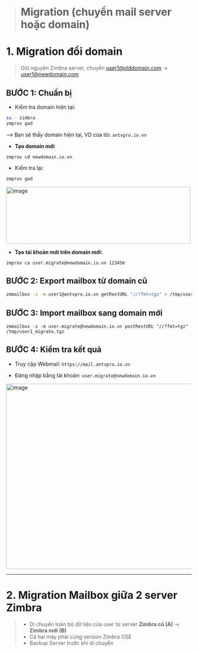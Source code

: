 > # Migration (chuyển mail server hoặc domain)

# 1.  Migration đổi domain
> Giữ nguyên Zimbra server, chuyển user1@olddomain.com → user1@newdomain.com

## BƯỚC 1: Chuẩn bị
- Kiểm tra domain hiện tại:
```bash
su - zimbra
zmprov gad
```
--> Bạn sẽ thấy domain hiện tại, VD của tôi: `antvpro.io.vn`

-  **Tạo domain mới**
```bash!
zmprov cd newdomain.io.vn
```
- Kiểm tra lại:
```bash
zmprov gad
```
<img width="500" height="154" alt="image" src="https://github.com/user-attachments/assets/dd75a0ef-aef2-470f-8148-9a5bdb4dbeb2" />

- **Tạo tài khoản mới trên domain mới:**
```bash!
zmprov ca user.migrate@newdomain.io.vn 123456
```

## BƯỚC 2: Export mailbox từ domain cũ

```bash
zmmailbox -z -m user1@antvpro.io.vn getRestURL "//?fmt=tgz" > /tmp/user1_migrate.tgz
```

## BƯỚC 3: Import mailbox sang domain mới
```bash!
zmmailbox -z -m user.migrate@newdomain.io.vn postRestURL "//?fmt=tgz" /tmp/user1_migrate.tgz
```

## BƯỚC 4:  Kiểm tra kết quả
- Truy cập Webmail: `https://mail.antvpro.io.vn`

- Đăng nhập bằng tài khoản: `user.migrate@newdomain.io.vn`

<img width="925" height="502" alt="image" src="https://github.com/user-attachments/assets/2fdf98a7-bc6c-4bf0-97c8-d532b77d1658" />

--- 

# 2. Migration Mailbox giữa 2 server Zimbra 
> - Di chuyển toàn bộ dữ liệu của user từ server **Zimbra cũ (A)** → **Zimbra mới (B)**
>-  Cả hai máy phải cùng version Zimbra OSE 
>- Backup Server trước khi di chuyển 


